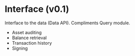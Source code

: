 # Interface (v0.1)

Interface to the data (Data API). Compliments Query module.

* Asset auditing
* Balance retrieval
* Transaction history
* Signing